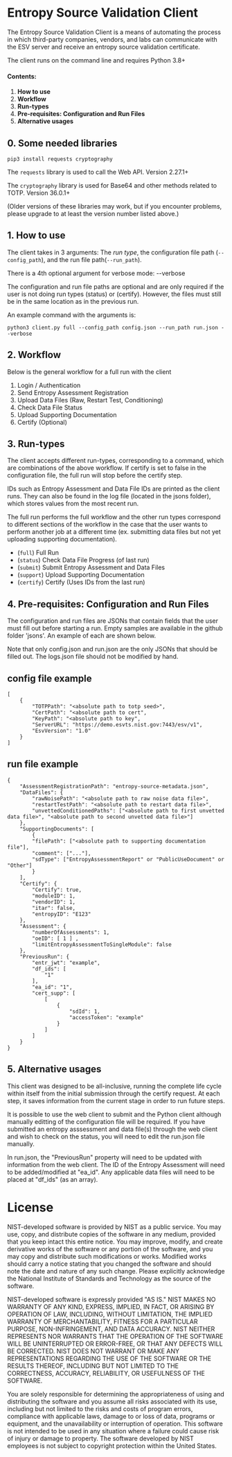 # Entropy Source Validation Client

The Entropy Source Validation Client is a means of automating the process in which third-party companies, vendors, and labs can communicate with the ESV server and receive an entropy source validation certificate. 

The client runs on the command line and requires Python 3.8+ 

#### Contents: 

1. **How to use** 
2. **Workflow** 
3. **Run-types** 
4. **Pre-requisites: Configuration and Run Files** 
5. **Alternative usages**

## 0. Some needed libraries 

```
pip3 install requests cryptography
```

The `requests` library is used to call the Web API. Version 2.27.1+

The `cryptography` library is used for Base64 and other methods related to TOTP. Version 36.0.1+

(Older versions of these libraries may work, but if you encounter problems, please upgrade to at least the version number listed above.)

## 1. How to use

The client takes in 3 arguments: The *run type*, the configuration file path (`--config_path`), and the run file path(`--run_path`).

There is a 4th optional argument for verbose mode: --verbose

The configuration and run file paths are optional and are only required if the user is not doing run types (status) or (certify). However, the files must still be in the same location as in the previous run.

An example command with the arguments is:

```
python3 client.py full --config_path config.json --run_path run.json --verbose
```

## 2. Workflow

Below is the general workflow for a full run with the client

1. Login / Authentication
2. Send Entropy Assessment Registration
3. Upload Data Files (Raw, Restart Test, Conditioning)
4. Check Data File Status
5. Upload Supporting Documentation
6. Certify (Optional)

## 3. Run-types

The client accepts different run-types, corresponding to a command, which are combinations of the above workflow. If certify is set to false in the configuration file, the full run will stop before the certify step. 

IDs such as Entropy Assessment and Data File IDs are printed as the client runs. They can also be found in the log file (located in the jsons folder), which stores values from the most recent run. 

The full run performs the full workflow and the other run types correspond to different sections of the workflow in the case that the user wants to perform another job at a different time (ex. submitting data files but not yet uploading supporting documentation).

- (`full`) Full Run
- (`status`) Check Data File Progress (of last run)
- (`submit`) Submit Entropy Assessment and Data Files
- (`support`) Upload Supporting Documentation
- (`certify`) Certify (Uses IDs from the last run)

## 4. Pre-requisites: Configuration and Run Files

The configuration and run files are JSONs that contain fields that the user must fill out before starting a run. Empty samples are available in the github folder 'jsons'. An example of each are shown below.

Note that only config.json and run.json are the only JSONs that should be filled out. The logs.json file should not be modified by hand.

## config file example

```
[
    {
        "TOTPPath": "<absolute path to totp seed>",
        "CertPath": "<absolute path to cert",
        "KeyPath": "<absolute path to key",
        "ServerURL": "https://demo.esvts.nist.gov:7443/esv/v1",
	    "EsvVersion": "1.0"
    }
]
```

## run file example

```
{
    "AssessmentRegistrationPath": "entropy-source-metadata.json",
    "DataFiles": {
        "rawNoisePath": "<absolute path to raw noise data file>",
        "restartTestPath": "<absolute path to restart data file>",
        "unvettedConditionedPaths": ["<absolute path to first unvetted data file>", "<absolute path to second unvetted data file>"]
    },
    "SupportingDocuments": [
        {
        "filePath": ["<absolute path to supporting documentation file"],
        "comment": ["..."],
        "sdType": ["EntropyAssessmentReport" or "PublicUseDocument" or "Other"]
        }
    ],
    "Certify": {
        "Certify": true,
        "moduleID": 1,
        "vendorID": 1,
        "itar": false,
        "entropyID": "E123"
    },
    "Assessment": {
        "numberOfAssessments": 1,
        "oeID": [ 1 ] ,
        "limitEntropyAssessmentToSingleModule": false
    },
    "PreviousRun": {
        "entr_jwt": "example",
        "df_ids": [
            "1"                
        ],
        "ea_id": "1",
        "cert_supp": [
            [
                {
                    "sdId": 1,
                    "accessToken": "example"
                }
            ]
        ]
	}
}
```

## 5. Alternative usages

This client was designed to be all-inclusive, running the complete life cycle within itself from the initial submission through the certify request.  At each step, it saves information from the current stage in order to run future steps.

It is possible to use the web client to submit and the Python client although manually editting of the configuration file will be required.  If you have submitted an entropy asssessment and data file(s) through the web client and wish to check on the status, you will need to edit the run.json file manually.

In run.json, the "PreviousRun" property will need to be updated with information from the web client.  The ID of the Entropy Assessment will need to be added/modified at "ea_id". Any applicable data files will need to be placed at "df_ids" (as an array).

# License

NIST-developed software is provided by NIST as a public service. You may use, copy, and distribute copies of the software in any medium, provided that you keep intact this entire notice. You may improve, modify, and create derivative works of the software or any portion of the software, and you may copy and distribute such modifications or works. Modified works should carry a notice stating that you changed the software and should note the date and nature of any such change. Please explicitly acknowledge the National Institute of Standards and Technology as the source of the software.

NIST-developed software is expressly provided "AS IS." NIST MAKES NO WARRANTY OF ANY KIND, EXPRESS, IMPLIED, IN FACT, OR ARISING BY OPERATION OF LAW, INCLUDING, WITHOUT LIMITATION, THE IMPLIED WARRANTY OF MERCHANTABILITY, FITNESS FOR A PARTICULAR PURPOSE, NON-INFRINGEMENT, AND DATA ACCURACY. NIST NEITHER REPRESENTS NOR WARRANTS THAT THE OPERATION OF THE SOFTWARE WILL BE UNINTERRUPTED OR ERROR-FREE, OR THAT ANY DEFECTS WILL BE CORRECTED. NIST DOES NOT WARRANT OR MAKE ANY REPRESENTATIONS REGARDING THE USE OF THE SOFTWARE OR THE RESULTS THEREOF, INCLUDING BUT NOT LIMITED TO THE CORRECTNESS, ACCURACY, RELIABILITY, OR USEFULNESS OF THE SOFTWARE.

You are solely responsible for determining the appropriateness of using and distributing the software and you assume all risks associated with its use, including but not limited to the risks and costs of program errors, compliance with applicable laws, damage to or loss of data, programs or equipment, and the unavailability or interruption of operation. This software is not intended to be used in any situation where a failure could cause risk of injury or damage to property. The software developed by NIST employees is not subject to copyright protection within the United States.
